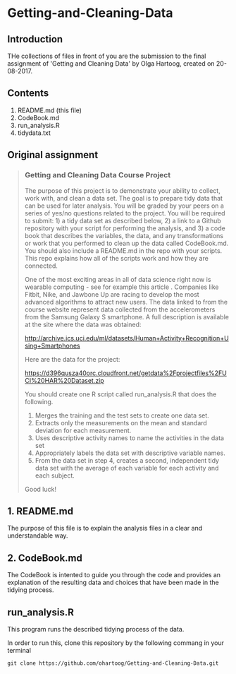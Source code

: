 # Getting-and-Cleaning-Data

## Introduction
THe collections of files in front of you are the submission to the final assignment of 'Getting and Cleaning Data' by Olga Hartoog, created on 20-08-2017.

## Contents
1. README.md (this file)
2. CodeBook.md
3. run_analysis.R
4. tidydata.txt

## Original assignment

> ### Getting and Cleaning Data Course Project
> The purpose of this project is to demonstrate your ability to collect, work with, and clean a data set. The goal is to prepare tidy data that can be used for later analysis. You will be graded by your peers on a series of yes/no questions related to the project. You will be required to submit: 1) a tidy data set as described below, 2) a link to a Github repository with your script for performing the analysis, and 3) a code book that describes the variables, the data, and any transformations or work that you performed to clean up the data called CodeBook.md. You should also include a README.md in the repo with your scripts. This repo explains how all of the scripts work and how they are connected.
>
> One of the most exciting areas in all of data science right now is wearable computing - see for example this article . Companies like Fitbit, Nike, and Jawbone Up are racing to develop the most advanced algorithms to attract new users. The data linked to from the course website represent data collected from the accelerometers from the Samsung Galaxy S smartphone. A full description is available at the site where the data was obtained:
>
> http://archive.ics.uci.edu/ml/datasets/Human+Activity+Recognition+Using+Smartphones 
>
> Here are the data for the project:
>
> https://d396qusza40orc.cloudfront.net/getdata%2Fprojectfiles%2FUCI%20HAR%20Dataset.zip 
> 
> You should create one R script called run_analysis.R that does the following. 
> 1. Merges the training and the test sets to create one data set.
> 2. Extracts only the measurements on the mean and standard deviation for each measurement. 
> 3. Uses descriptive activity names to name the activities in the data set
> 4. Appropriately labels the data set with descriptive variable names. 
> 5. From the data set in step 4, creates a second, independent tidy data set with the average of each variable for each activity and each subject.
>
> Good luck!

## 1. README.md
The purpose of this file is to explain the analysis files in a clear and understandable way. 

## 2. CodeBook.md
The CodeBook is intented to guide you through the code and provides an explanation of the resulting data and choices that have been made in the tidying process.

## run_analysis.R
This program runs the described tidying process of the data. 

In order to run this, clone this repository by the following commang in your terminal
```
git clone https://github.com/ohartoog/Getting-and-Cleaning-Data.git
```
